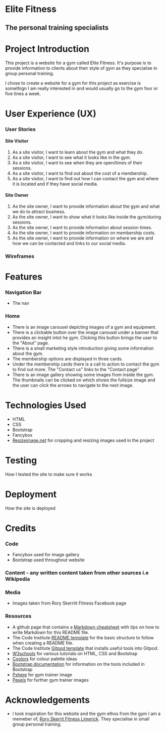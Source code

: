 # Elite Fitness
## The personal training specialists


# Project Introduction
This project is a website for a gym called Elite Fitness. It's purpose is to provide information to clients about their style of gym as they specialise in group personal training. 

I chose to create a website for a gym for this project as exercise is somethign I am really interested in and would usually go to the gym four or five tines a week. 

# User Experience (UX)

### User Stories

#### Site Visitor
  1. As a site visitor, I want to learn about the gym and what they do.
  2. As a site visitor, I want to see what it looks like in the gym.
  3. As a site visitor, I want to see when they are open/times of their sessions.
  4. As a site visitor, I want to find out about the cost of a membership.
  5. As a site visitor, I want to find out how I can contact the gym and where it is located and if they have social media.

#### Site Owner
  1. As the site owner, I want to provide information about the gym and what we do to attract business.
  2. As the site owner, I want to show what it looks like inside the gym/during sessions.
  3. As the site owner, I want to provide information about session times.
  4. As the site owner, I want to provide information on membership costs.
  5. As the site owner, I want to provide information on where we are and how we can be contacted and links to our social media.
  
### Wireframes

# Features

### Navigation Bar

* The nav

### Home

* There is an image carousel depicting images of a gym and equipment. 
* There is a clickable button over the image carousel under a banner that provides an insight intot he gym. Clicking this button brings the user to the "About" page.
* There is a small marketing style introduction giving some information about the gym.
* The membership options are displayed in three cards.
* Under the membership cards there is a call to action to contact the gym to find out more. The "Contact us" links to the "Contact page"
* There is an image gallery showing some images from inside the gym. The thumbnails can be clicked on which shows the fullsize image and the user can click the arrows to navigate to the next image.

# Technologies Used 

* HTML
* CSS
* Bootstrap
* Fancybox
* [Resizeimage.net](https://resizeimage.net/) for cropping and resizing images used in the project

# Testing

How I tested the site to make sure it works

# Deployment

How the site is deployed

# Credits

### Code 

* Fancybox used for image gallery 
* Bootstrap used throughout website

### Content - any written content taken from other sources i.e Wikipedia

### Media 

* Images taken from Rory Skerritt Fitness Facebook page

### Resources

* A github page that contains a [Markdown cheatsheet](https://github.com/adam-p/markdown-here/wiki/Markdown-Cheatsheet) with tips on how to write Markdown for this README file.
* The Code Institute [README template](https://github.com/Code-Institute-Solutions/readme-template) for the basic structure to follow when creating a README file.
* The Code Institute [Gitpod template](https://github.com/Code-Institute-Org/gitpod-full-template) that installs useful tools into Gitpod.
* [W3schools](https://www.w3schools.com/) for various tutorials on HTML, CSS and Bootstrap
* [Coolors](https://coolors.co/) for colour palette ideas
* [Bootstrap documentation](https://getbootstrap.com/docs/4.5/getting-started/introduction/) for information on the tools included in Bootstrap
* [Pxhere](https://pxhere.com/) for gym trainer image
* [Pexels](https://www.pexels.com/) for further gym trainer images

# Acknowledgements

* I took inspiration for this website and the gym ethos from the gym I am a memeber of, [Rory Skerrit Fitness Limerick](https://www.facebook.com/pages/category/Fitness-Boot-Camp/Rory-Skerritt-Fitness-Limerick-104753844210216/). They specialise in small group personal training. 


